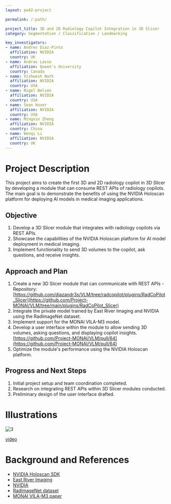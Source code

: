 ```yaml
---
layout: pw42-project

permalink: /:path/

project_title: 3D and 2D Radiology Copilot Integration in 3D Slicer
category: Segmentation / Classification / Landmarking

key_investigators:
- name: Andres Diaz-Pinto
  affiliation: NVIDIA
  country: UK
- name: Andras Lasso
  affiliation: Queen's University
  country: Canada  
- name: Vishwesh Nath
  affiliation: NVIDIA
  country: USA
- name: Nigel Nelson
  affiliation: NVIDIA
  country: USA
- name: Sean Huver
  affiliation: NVIDIA
  country: USA
- name: Mingxin Zheng
  affiliation: NVIDIA
  country: China
- name: Wenqi Li
  affiliation: NVIDIA
  country: UK
---
```


# Project Description

This project aims to create the first 3D and 2D radiology copilot in 3D Slicer by developing a module that can consume REST APIs of radiology copilots. The main goal is to demonstrate the benefits of using the NVIDIA Holoscan platform for deploying AI models in medical imaging applications.

## Objective

1. Develop a 3D Slicer module that integrates with radiology copilots via REST APIs.
2. Showcase the capabilities of the NVIDIA Holoscan platform for AI model deployment in medical imaging.
3. Implement functionality to send 3D volumes to the copilot, ask questions, and receive insights.

## Approach and Plan

1. Create a new 3D Slicer module that can communicate with REST APIs - Repository: [https://github.com/diazandr3s/VLM/tree/radcopilot/plugins/RadCoPilot_Slicer](https://github.com/Project-MONAI/VLM/tree/main/plugins/RadCoPilot_Slicer)
2. Integrate the private model trained by East River Imaging and NVIDIA using the RadImageNet dataset.
3. Implement support for the MONAI VILA-M3 model.
4. Develop a user interface within the module to allow sending 3D volumes, asking questions, and displaying copilot insights. [https://github.com/Project-MONAI/VLM/pull/64](https://github.com/Project-MONAI/VLM/pull/64) 
5. Optimize the module's performance using the NVIDIA Holoscan platform.

## Progress and Next Steps

1. Initial project setup and team coordination completed.
2. Research on integrating REST APIs within 3D Slicer modules conducted.
3. Preliminary design of the user interface drafted.

# Illustrations

![3](https://github.com/user-attachments/assets/10090a5c-1307-48ad-87a4-8f22e8a3331d)

[video](https://github.com/user-attachments/assets/0d9fd2c6-ef26-4d14-851e-c761bb218ea7)



# Background and References

- [NVIDIA Holoscan SDK](https://github.com/nvidia-holoscan/holoscan-sdk)
- [East River Imaging](https://eastriverimaging.com/)
- [NVIDIA](www.nvidia.com)
- [RadImageNet dataset](https://www.radimagenet.com/)
- [MONAI VILA-M3 paper](https://arxiv.org/pdf/2411.12915)
